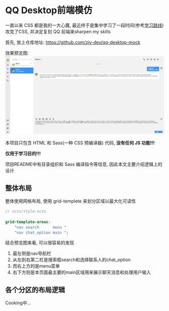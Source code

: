 # QQ Desktop前端模仿

一直以来 CSS 都是我的一大心魔, 最近终于是集中学习了一段时间(参考[学习路线](../学习路线.md))攻克了CSS, 并决定复刻 QQ 前端来sharpen my skills

首先, 放上仓库地址: https://github.com/zjy-dev/qq-desktop-mock

效果预览图:
![预览图](./preview.png)

本项目只包含 HTML 和 Sass(一种 CSS 预编译器) 代码, **没有任何 JS 功能!!!**

**仅用于学习目的!!!**

项目README中有目录组织和 Sass 编译指令等信息, 因此本文主要介绍逻辑上的设计

## 整体布局

整体使用网格布局, 使用 grid-templete 来划分区域以最大化可读性
```scss
// scss/style.scss 

grid-template-areas:
    "nav search      menu "
    "nav chat_option main ";
```

结合预览图来看, 可以很容易的发现
1. 最左侧是nav导航栏
2. 从左到右第二栏是搜索框search和选择联系人的chat_option
3. 而右上方的是menu菜单
4. 右下方则是本页面最主要的main区域用来展示聊天消息和处理用户输入

## 各个分区的布局逻辑

Cooking中...